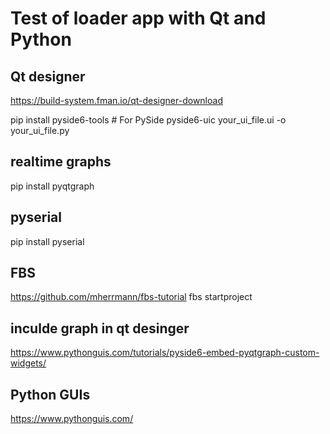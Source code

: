 # Test of loader app with Qt and Python

## Qt designer

<https://build-system.fman.io/qt-designer-download>

pip install pyside6-tools  # For PySide
pyside6-uic your_ui_file.ui -o your_ui_file.py

## realtime graphs

pip install pyqtgraph

## pyserial

pip install pyserial

## FBS

<https://github.com/mherrmann/fbs-tutorial>
fbs startproject

## inculde graph in qt desinger

<https://www.pythonguis.com/tutorials/pyside6-embed-pyqtgraph-custom-widgets/>

## Python GUIs

<https://www.pythonguis.com/>
